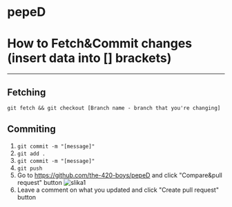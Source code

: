 # pepeD

# How to Fetch&Commit changes (insert data into [] brackets)
____________________________
## Fetching

`git fetch && git checkout [Branch name - branch that you're changing]`

## Commiting
1. `git commit -m "[message]"`
2. `git add .`
3. `git commit -m "[message]"`
4. `git push`
5. Go to https://github.com/the-420-boys/pepeD and click "Compare&pull request" button ![slika1](https://i.gyazo.com/b79eadb6943bf86610600463211d73a2.png)
6. Leave a comment on what you updated and click "Create pull request" button
